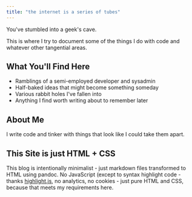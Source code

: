 ```yaml
---
title: "the internet is a series of tubes"
---
```


You've stumbled into a geek's cave.

This is where I try to document some of the things I do with code and whatever other tangential areas.

## What You'll Find Here

- Ramblings of a semi-employed developer and sysadmin
- Half-baked ideas that might become something someday
- Various rabbit holes I've fallen into
- Anything I find worth writing about to remember later

## About Me

I write code and tinker with things that look like I could take them apart.

## This Site is just HTML + CSS

This blog is intentionally minimalist - just markdown files transformed to HTML using pandoc. No JavaScript (except to syntax highlight code - thanks [highlight.js](https://highlightjs.org), no analytics, no cookies - just pure HTML and CSS, because that meets my requirements here.
